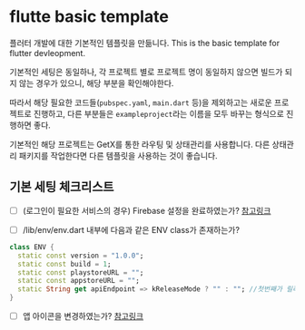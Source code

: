 # flutte basic template
플러터 개발에 대한 기본적인 템플릿을 만듦니다.
This is the basic template for flutter devleopment.

기본적인 세팅은 동일하나, 각 프로젝트 별로 프로젝트 명이 동일하지 않으면 빌드가 되지 않는 경우가 있으니, 해당 부분을 확인해야한다.

따라서 해당 필요한 코드들(`pubspec.yaml`, `main.dart` 등)을 제외하고는 새로운 프로젝트로 진행하고, 다른 부분들은 `exampleproject`라는 이름을 모두 바꾸는 형식으로 진행하면 좋다.

기본적인 해당 프로젝트는 GetX를 통한 라우팅 및 상태관리를 사용합니다. 다른 상태관리 패키지를 작업한다면 다른 템플릿을 사용하는 것이 좋습니다.

## 기본 세팅 체크리스트
- [ ] (로그인이 필요한 서비스의 경우) Firebase 설정을 완료하였는가? [참고링크](https://firebase.google.com/docs/flutter/setup?hl=ko&platform=ios)

- [ ] /lib/env/env.dart 내부에 다음과 같은 ENV class가 존재하는가?
```dart
class ENV {
  static const version = "1.0.0";
  static const build = 1;
  static const playstoreURL = "";
  static const appstoreURL = "";
  static String get apiEndpoint => kReleaseMode ? "" : ""; //첫번째가 릴리즈 모드시 사용할 버전
}
```
- [ ] 앱 아이콘을 변경하였는가? [참고링크](https://www.appicon.co/)
